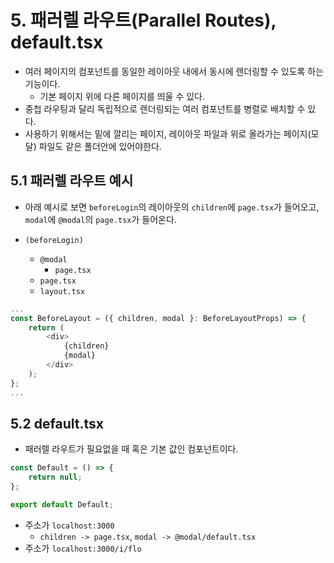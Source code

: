 # 5. 패러렐 라우트(Parallel Routes), default.tsx
- 여러 페이지의 컴포넌트를 동일한 레이아웃 내에서 동시에 렌더링할 수 있도록 하는 기능이다.
	- 기본 페이지 위에 다른 페이지를 띄울 수 있다.
- 중첩 라우팅과 달리 독립적으로 렌더링되는 여러 컴포넌트를 병렬로 배치할 수 있다.
- 사용하기 위해서는 밑에 깔리는 페이지, 레이아웃 파일과 위로 올라가는 페이지(모달) 파일도 같은 폴더안에 있어야한다.

## 5.1 패러렐 라우트 예시
- 아래 예시로 보면 `beforeLogin`의 레이아웃의 `children`에 `page.tsx`가 들어오고, `modal`에 `@modal`의 `page.tsx`가 들어온다.

- `(beforeLogin)`
	- `@modal`
		- `page.tsx`
	- `page.tsx`
	- `layout.tsx`
```typescript
...
const BeforeLayout = ({ children, modal }: BeforeLayoutProps) => {
	return (
		<div>
			{children}
			{modal}
		</div>
	);
};
...
```

## 5.2 default.tsx
- 패러렐 라우트가 필요없을 때 혹은 기본 값인 컴포넌트이다.
```typescript
const Default = () => {
	return null;
};

export default Default;
```
- 주소가 `localhost:3000`
	- `children -> page.tsx`, `modal -> @modal/default.tsx`
- 주소가 `localhost:3000/i/flo`